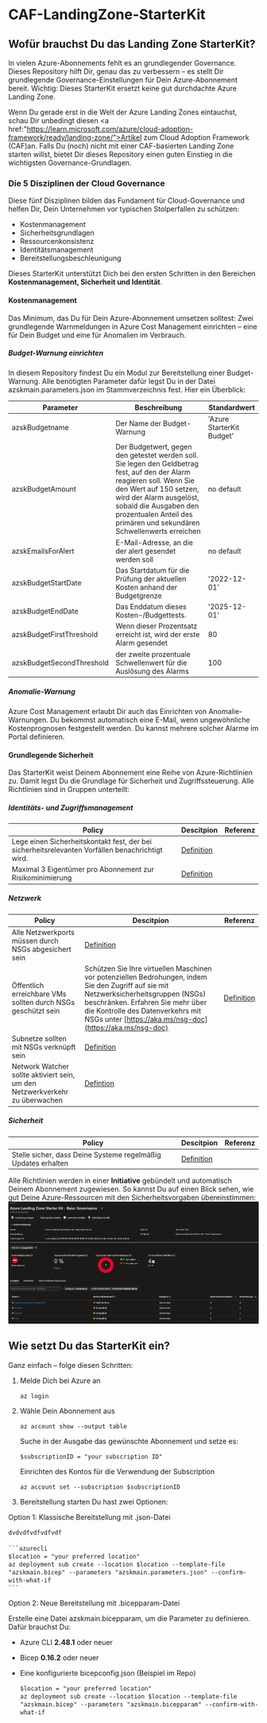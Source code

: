 # CAF-LandingZone-StarterKit

## Wofür brauchst Du das Landing Zone StarterKit?

In vielen Azure-Abonnements fehlt es an grundlegender Governance. Dieses Repository hilft Dir, genau das zu verbessern – es stellt Dir grundlegende Governance-Einstellungen für Dein Azure-Abonnement bereit. Wichtig: Dieses StarterKit ersetzt keine gut durchdachte Azure Landing Zone.

Wenn Du gerade erst in die Welt der Azure Landing Zones eintauchst, schau Dir unbedingt diesen <a href:"https://learn.microsoft.com/azure/cloud-adoption-framework/ready/landing-zone/">Artikel zum Cloud Adoption Framework (CAF)</a>an.
Falls Du (noch) nicht mit einer CAF-basierten Landing Zone starten willst, bietet Dir dieses Repository einen guten Einstieg in die wichtigsten Governance-Grundlagen.


### Die 5 Disziplinen der Cloud Governance

Diese fünf Disziplinen bilden das Fundament für Cloud-Governance und helfen Dir, Dein Unternehmen vor typischen Stolperfallen zu schützen:

- Kostenmanagement
- Sicherheitsgrundlagen
- Ressourcenkonsistenz
- Identitätsmanagement
- Bereitstellungsbeschleunigung

Dieses StarterKit unterstützt Dich bei den ersten Schritten in den Bereichen **Kostenmanagement, Sicherheit und Identität**.

#### Kostenmanagement

Das Minimum, das Du für Dein Azure-Abonnement umsetzen solltest: Zwei grundlegende Warnmeldungen in Azure Cost Management einrichten – eine für Dein Budget und eine für Anomalien im Verbrauch.

##### Budget-Warnung einrichten

In diesem Repository findest Du ein Modul zur Bereitstellung einer Budget-Warnung. Alle benötigten Parameter dafür legst Du in der Datei azskmain.parameters.json im Stammverzeichnis fest. Hier ein Überblick:


|Parameter|Beschreibung|Standardwert|
|---|---|---|
|azskBudgetname|Der Name der Budget-Warnung|'Azure StarterKit Budget'|
|azskBudgetAmount|Der Budgetwert, gegen den getestet werden soll. Sie legen den Geldbetrag fest, auf den der Alarm reagieren soll. Wenn Sie den Wert auf 150 setzen, wird der Alarm ausgelöst, sobald die Ausgaben den prozentualen Anteil des primären und sekundären Schwellenwerts erreichen|no default|
|azskEmailsForAlert|E-Mail-Adresse, an die der alert gesendet werden soll|no default|
|azskBudgetStartDate|Das Startdatum für die Prüfung der aktuellen Kosten anhand der Budgetgrenze|'2022-12-01'|
|azskBudgetEndDate|Das Enddatum dieses Kosten-/Budgettests.|'2025-12-01'|
|azskBudgetFirstThreshold|Wenn dieser Prozentsatz erreicht ist, wird der erste Alarm gesendet |80|
|azskBudgetSecondThreshold|der zweite prozentuale Schwellenwert für die Auslösung des Alarms|100|

##### Anomalie-Warnung
Azure Cost Management erlaubt Dir auch das Einrichten von Anomalie-Warnungen. Du bekommst automatisch eine E-Mail, wenn ungewöhnliche Kostenprognosen festgestellt werden. Du kannst mehrere solcher Alarme im Portal definieren.

#### Grundlegende Sicherheit
Das StarterKit weist Deinem Abonnement eine Reihe von Azure-Richtlinien zu. Damit legst Du die Grundlage für Sicherheit und Zugriffssteuerung. Alle Richtlinien sind in Gruppen unterteilt:

##### Identitäts- und Zugriffsmanagement
|Policy|Descitpion|Referenz|
|---|---|---|
|Lege einen Sicherheitskontakt fest, der bei sicherheitsrelevanten Vorfällen benachrichtigt wird.|[Definition](https://github.com/Azure/azure-policy/blob/master/built-in-policies/policyDefinitions/Azure%20Government/Security%20Center/ASC_Security_contact_email.json)|
|Maximal 3 Eigentümer pro Abonnement zur Risikominimierung|[Definition](https://github.com/Azure/azure-policy/blob/master/built-in-policies/policyDefinitions/Azure%20Government/Security%20Center/ASC_DesignateLessThanXOwners_Audit.json)|

##### Netzwerk
|Policy|Descitpion|Referenz|
|---|---|---|
|Alle Netzwerkports müssen durch NSGs abgesichert sein|[Definition](https://github.com/Azure/azure-policy/blob/master/built-in-policies/policyDefinitions/Azure%20Government/Security%20Center/ASC_UnprotectedEndpoints_Audit.json)|
|Öffentlich erreichbare VMs sollten durch NSGs geschützt sein|Schützen Sie Ihre virtuellen Maschinen vor potenziellen Bedrohungen, indem Sie den Zugriff auf sie mit Netzwerksicherheitsgruppen (NSGs) beschränken. Erfahren Sie mehr über die Kontrolle des Datenverkehrs mit NSGs unter [https://aka.ms/nsg-doc](https://aka.ms/nsg-doc)|[Definition](https://github.com/Azure/azure-policy/blob/master/built-in-policies/policyDefinitions/Azure%20Government/Security%20Center/ASC_NetworkSecurityGroupsOnInternetFacingVirtualMachines_Audit.json)|
|Subnetze sollten mit NSGs verknüpft sein|[Definition](https://github.com/Azure/azure-policy/blob/master/built-in-policies/policyDefinitions/Azure%20Government/Security%20Center/ASC_NetworkSecurityGroupsOnSubnets_Audit.json)|
|Network Watcher sollte aktiviert sein, um den Netzwerkverkehr zu überwachen|[Defintion](https://github.com/Azure/azure-policy/blob/master/built-in-policies/policyDefinitions/Network/NetworkWatcher_Enabled_Audit.json)|

##### Sicherheit
|Policy|Descitpion|Referenz|
|---|---|---|
|Stelle sicher, dass Deine Systeme regelmäßig Updates erhalten|[Definition](https://github.com/Azure/azure-policy/blob/master/built-in-policies/policyDefinitions/Azure%20Government/Security%20Center/ASC_MissingSystemUpdates_Audit.json)|

Alle Richtlinien werden in einer **Initiative** gebündelt und automatisch Deinem Abonnement zugewiesen. So kannst Du auf einen Blick sehen, wie gut Deine Azure-Ressourcen mit den Sicherheitsvorgaben übereinstimmen:
![Ansicht zur Einhaltung von Azure-Richtlinien](/media/AuditReport.png)


## Wie setzt Du das StarterKit ein?
Ganz einfach – folge diesen Schritten:

1. Melde Dich bei Azure an

    ```azurecli
    az login
    ```

2. Wähle Dein Abonnement aus

    ```azurecli
    az account show --output table
    ```

    Suche in der Ausgabe das gewünschte Abonnement und setze es:

    ```azurecli
    $subscriptionID = "your subscription ID"
    ``` 

    Einrichten des Kontos für die Verwendung der Subscription

    ```azurecli
    az account set --subscription $subscriptionID
    ```

3. Bereitstellung starten
Du hast zwei Optionen:

Option 1: Klassische Bereitstellung mit .json-Datei

    dvdvdfvdfvdfvdf
    
    ```azurecli
    $location = "your preferred location"
    az deployment sub create --location $location --template-file "azskmain.bicep" --parameters "azskmain.parameters.json" --confirm-with-what-if
    ```

Option 2: Neue Bereitstellung mit .bicepparam-Datei

  Erstelle eine Datei azskmain.bicepparam, um die Parameter zu definieren. Dafür brauchst Du:
- Azure CLI **2.48.1** oder neuer
- Bicep **0.16.2** oder neuer
- Eine konfigurierte bicepconfig.json (Beispiel im Repo)

    ```azurecli
    $location = "your preferred location"
    az deployment sub create --location $location --template-file "azskmain.bicep" --parameters "azskmain.bicepparam" --confirm-with-what-if
    ```
  
